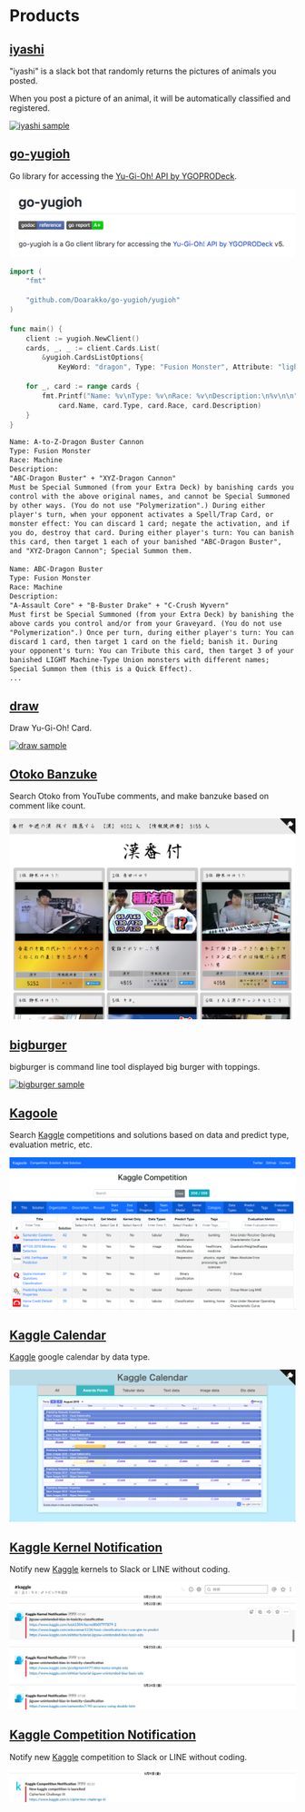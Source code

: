 # Products

## [iyashi](https://github.com/Doarakko/iyashi)

"iyashi" is a slack bot that randomly returns the pictures of animals you posted.

When you post a picture of an animal, it will be automatically classified and registered.

[![iyashi sample](/img/iyashi-sample.gif)](https://github.com/Doarakko/iyashi)

## [go-yugioh](https://github.com/Doarakko/go-yugioh)

Go library for accessing the [Yu-Gi-Oh! API by YGOPRODeck](https://db.ygoprodeck.com/api-guide/).

[![go yugioh github](/img/go-yugioh-github.png)](https://github.com/Doarakko/go-yugioh)

```go
import (
	"fmt"

	"github.com/Doarakko/go-yugioh/yugioh"
)

func main() {
	client := yugioh.NewClient()
	cards, _, _ := client.Cards.List(
		&yugioh.CardsListOptions{
			KeyWord: "dragon", Type: "Fusion Monster", Attribute: "light"})

	for _, card := range cards {
		fmt.Printf("Name: %v\nType: %v\nRace: %v\nDescription:\n%v\n\n",
			card.Name, card.Type, card.Race, card.Description)
	}
}
```

```
Name: A-to-Z-Dragon Buster Cannon
Type: Fusion Monster
Race: Machine
Description:
"ABC-Dragon Buster" + "XYZ-Dragon Cannon"
Must be Special Summoned (from your Extra Deck) by banishing cards you control with the above original names, and cannot be Special Summoned by other ways. (You do not use "Polymerization".) During either player's turn, when your opponent activates a Spell/Trap Card, or monster effect: You can discard 1 card; negate the activation, and if you do, destroy that card. During either player's turn: You can banish this card, then target 1 each of your banished "ABC-Dragon Buster", and "XYZ-Dragon Cannon"; Special Summon them.

Name: ABC-Dragon Buster
Type: Fusion Monster
Race: Machine
Description:
"A-Assault Core" + "B-Buster Drake" + "C-Crush Wyvern"
Must first be Special Summoned (from your Extra Deck) by banishing the above cards you control and/or from your Graveyard. (You do not use "Polymerization".) Once per turn, during either player's turn: You can discard 1 card, then target 1 card on the field; banish it. During your opponent's turn: You can Tribute this card, then target 3 of your banished LIGHT Machine-Type Union monsters with different names; Special Summon them (this is a Quick Effect).
...
```

## [draw](https://github.com/Doarakko/draw)

Draw Yu-Gi-Oh! Card.

[![draw sample](/img/draw-sample.gif)](https://github.com/Doarakko/draw)

## [Otoko Banzuke](https://otoko-banzuke.herokuapp.com)

Search Otoko from YouTube comments, and make banzuke based on comment like count.

[![Otoko Banzuke sample](/img/otoko-banzuke-sample.jpg)](https://otoko-banzuke.herokuapp.com)

## [bigburger](https://github.com/Doarakko/bigburger)

bigburger is command line tool displayed big burger with toppings.

[![bigburger sample](/img/bigburger-sample.gif)](https://github.com/Doarakko/bigburger)

## [Kagoole](https://kagoole.herokuapp.com)

Search [Kaggle](https://kaggle.com) competitions and solutions based on data and predict type, evaluation metric, etc.

[![Kagoole sample](/img/kagoole-sample.jpg)](https://kagoole.herokuapp.com)

## [Kaggle Calendar](https://kaggle-calendar.herokuapp.com)

[Kaggle](https://kaggle.com) google calendar by data type.

[![Kaggle Calendar sample](/img/kaggle-calendar-sample.jpg)](https://kaggle-calendar.herokuapp.com)

## [Kaggle Kernel Notification](https://github.com/Doarakko/kaggle-kernel-notification)

Notify new [Kaggle](https://kaggle.com) kernels to Slack or LINE without coding.

[![Kaggle Kernel Notification sample](/img/kaggle-kernel-notification-sample.jpg)](<(https://github.com/Doarakko/kaggle-kernel-notification)>)

## [Kaggle Competition Notification](https://github.com/Doarakko/kaggle-competition-notification)

Notify new [Kaggle](https://kaggle.com) competition to Slack or LINE without coding.

[![Kaggle Competition Notification sample](/img/kaggle-competition-notification-sample.jpg)](https://github.com/Doarakko/kaggle-competition-notification)
